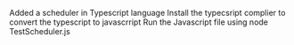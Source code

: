 Added a scheduler in Typescript language 
Install the typecsript complier to convert the typescript to javascrript
Run the Javascript file using node TestScheduler.js
